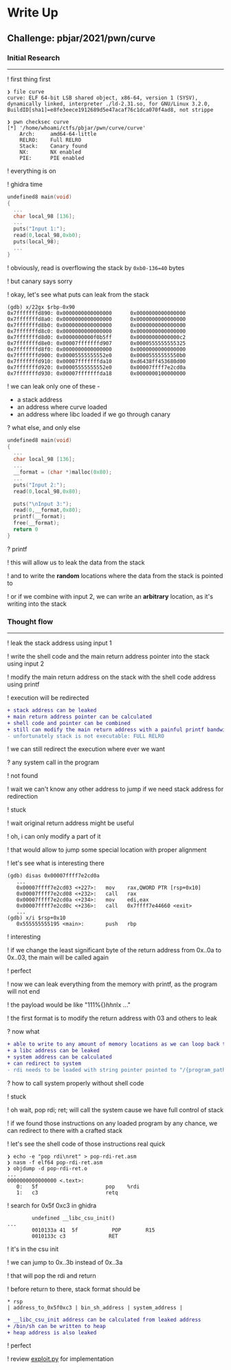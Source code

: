 # Write Up

## Challenge: **pbjar/2021/pwn/curve**

### Initial Research
---

! first thing first

```console
❯ file curve
curve: ELF 64-bit LSB shared object, x86-64, version 1 (SYSV), dynamically linked, interpreter ./ld-2.31.so, for GNU/Linux 3.2.0, BuildID[sha1]=e8fe3eece1912689d5e47acaf76c1dca070f4ad8, not strippe
```

```console
❯ pwn checksec curve
[*] '/home/whoami/ctfs/pbjar/pwn/curve/curve'
    Arch:     amd64-64-little
    RELRO:    Full RELRO
    Stack:    Canary found
    NX:       NX enabled
    PIE:      PIE enabled
```

! everything is on

! ghidra time

```c
undefined8 main(void)
{
  ...
  char local_98 [136];
  ...
  puts("Input 1:");
  read(0,local_98,0xb0);
  puts(local_98);
  ...
}
```

! obviously, read is overflowing the stack by `0xb0-136=40` bytes

! but canary says sorry

! okay, let's see what puts can leak from the stack

```console
(gdb) x/22gx $rbp-0x90
0x7fffffffd890: 0x0000000000000000      0x0000000000000000
0x7fffffffd8a0: 0x0000000000000000      0x0000000000000000
0x7fffffffd8b0: 0x0000000000000000      0x0000000000000000
0x7fffffffd8c0: 0x0000000000000000      0x0000000000000000
0x7fffffffd8d0: 0x0000000000f0b5ff      0x00000000000000c2
0x7fffffffd8e0: 0x00007fffffffd907      0x0000555555555325
0x7fffffffd8f0: 0x0000000000000000      0x0000000000000000
0x7fffffffd900: 0x00005555555552e0      0x00005555555550b0
0x7fffffffd910: 0x00007fffffffda10      0xd6438ff453680d00
0x7fffffffd920: 0x00005555555552e0      0x00007ffff7e2cd0a
0x7fffffffd930: 0x00007fffffffda18      0x0000000100000000
```

! we can leak only one of these -
+ a stack address
+ an address where curve loaded
+ an address where libc loaded if we go through canary

? what else, and only else

```c
undefined8 main(void)
{
  ...
  char local_98 [136];
  ...
  __format = (char *)malloc(0x80);
  ...
  puts("Input 2:");
  read(0,local_98,0x80);

  puts("\nInput 3:");
  read(0,__format,0x80);
  printf(__format);
  free(__format);
  return 0
}
```

? printf

! this will allow us to leak the data from the stack

! and to write the **random** locations where the data from the stack is pointed to

! or if we combine with input 2, we can write an **arbitrary** location, as it's writing into the stack

### Thought flow
---
! leak the stack address using input 1

! write the shell code and the main return address pointer into the stack using input 2

! modify the main return address on the stack with the shell code address using printf

! execution will be redirected

```diff
+ stack address can be leaked
+ main return address pointer can be calculated
+ shell code and pointer can be combined
+ still can modify the main return address with a painful printf bandwidth, as we can only write one pointer on the stack
- unfortunately stack is not executable: FULL RELRO
```
! we can still redirect the execution where ever we want

? any system call in the program

! not found

! wait we can't know any other address to jump if we need stack address for redirection

! stuck

! wait original return address might be useful

! oh, i can only modify a part of it

! that would allow to jump some special location with proper alignment

! let's see what is interesting there

```console
(gdb) disas 0x00007ffff7e2cd0a
   ...
   0x00007ffff7e2cd03 <+227>:   mov    rax,QWORD PTR [rsp+0x10]
   0x00007ffff7e2cd08 <+232>:   call   rax
   0x00007ffff7e2cd0a <+234>:   mov    edi,eax
   0x00007ffff7e2cd0c <+236>:   call   0x7ffff7e44660 <exit>
   ...
(gdb) x/i $rsp+0x10
   0x555555555195 <main>:       push   rbp
```
! interesting

! if we change the least significant byte of the return address from 0x..0a to 0x..03, the main will be called again

! perfect

! now we can leak everything from the memory with printf, as the program will not end

! the payload would be like "111%{}$hhn %{}$lx ..."

! the first format is to modify the return address with 03 and others to leak

? now what
```diff
+ able to write to any amount of memory locations as we can loop back to mean
+ a libc address can be leaked
+ system address can be calculated
+ can redirect to system
- rdi needs to be loaded with string pointer pointed to "/{program_path}"
```

? how to call system properly without shell code

! stuck

! oh wait, pop rdi; ret; will call the system cause we have full control of stack

! if we found those instructions on any loaded program by any chance, we can redirect to there with a crafted stack

! let's see the shell code of those instructions real quick

```console
❯ echo -e "pop rdi\nret" > pop-rdi-ret.asm
❯ nasm -f elf64 pop-rdi-ret.asm
❯ objdump -d pop-rdi-ret.o
...
0000000000000000 <.text>:
   0:   5f                      pop    %rdi
   1:   c3                      retq
```

! search for 0x5f 0xc3 in ghidra

```console
        undefined __libc_csu_init()
...
        0010133a 41  5f           POP        R15
        0010133c c3              RET
```

! it's in the csu init

! we can jump to 0x..3b instead of 0x..3a

! that will pop the rdi and return

! before return to there, stack format should be

```
* rsp
| address_to_0x5f0xc3 | bin_sh_address | system_address |
```

```diff
+ __libc_csu_init address can be calculated from leaked address
+ /bin/sh can be written to heap
+ heap address is also leaked
```

! perfect

! review [exploit.py](exploit.py) for implementation